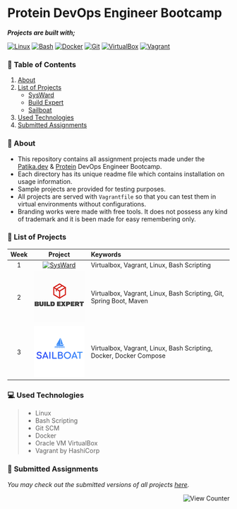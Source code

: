 # Protein DevOps Engineer Bootcamp

**_Projects are built with;_**

[![Linux][#linux]][@linux] [![Bash][#bash]][@bash] [![Docker][#docker]][@docker] [![Git][#git]][@git] [![VirtualBox][#virtualbox]][@virtualbox] [![Vagrant][#vagrant]][@vagrant]

### :open_book: **Table of Contents**

1. [About](#notebook-about)
2. [List of Projects](#scroll-list-of-projects)
   - [SysWard](#scroll-list-of-projects)
   - [Build Expert](#scroll-list-of-projects)
   - [Sailboat](#scroll-list-of-projects)
3. [Used Technologies](#computer-used-technologies)
4. [Submitted Assignments](#floppy_disk-submitted-assignments)

### :notebook: About

- This repository contains all assignment projects made under the [Patika.dev][@patika] & [Protein][@protein] DevOps Engineer Bootcamp.
- Each directory has its unique readme file which contains installation on usage information.
- Sample projects are provided for testing purposes.
- All projects are served with `Vagrantfile` so that you can test them in virtual environments without configurations.
- Branding works were made with free tools. It does not possess any kind of trademark and it is been made for easy remembering only.

### :scroll: List of Projects

| Week |                   Project                    | Keywords                                                            |
| :--: | :------------------------------------------: | :------------------------------------------------------------------ |
|  1   |       [![SysWard][#sysward]][@sysward]       | Virtualbox, Vagrant, Linux, Bash Scripting                          |
|  2   | [![BuildExpert][#buildexpert]][@buildexpert] | Virtualbox, Vagrant, Linux, Bash Scripting, Git, Spring Boot, Maven |
|  3   |     [![Sailboat][#sailboat]][@sailboat]      | Virtualbox, Vagrant, Linux, Bash Scripting, Docker, Docker Compose  |

### :computer: **Used Technologies**

> - Linux
> - Bash Scripting
> - Git SCM
> - Docker
> - Oracle VM VirtualBox
> - Vagrant by HashiCorp

### :floppy_disk: **Submitted Assignments**

_You may check out the submitted versions of all projects [here][@og-repo]._

<!-- View Counter -->
<p align="right"><img src="https://komarev.com/ghpvc/?username=protein-devops-bootcamp&style=flat&label=Views&color=blue" alt="View Counter"></a></p>

<!-- Badge Index -->

[#linux]: https://img.shields.io/badge/Linux-FCC624?style=flat&logo=linux&logoColor=black
[#bash]: https://img.shields.io/badge/Bash-4EAA25?style=flat&logo=GNU%20Bash&logoColor=white
[#git]: https://img.shields.io/badge/Git-E44C30?style=flat&logo=git&logoColor=white
[#docker]: https://img.shields.io/badge/Docker-2CA5E0?style=flat&logo=docker&logoColor=white
[#virtualbox]: https://img.shields.io/badge/VirtualBox-183A61?style=flat&logo=virtualbox&logoColor=white
[#vagrant]: https://img.shields.io/badge/Vagrant-1868F2?style=flat&logo=vagrant&logoColor=white

<!-- URL Index -->

[@patika]: https://www.patika.dev/
[@protein]: https://protein.tech/
[@linux]: https://www.linux.org/
[@bash]: https://www.gnu.org/software/bash/
[@docker]: https://www.docker.com/
[@git]: https://git-scm.com/
[@virtualbox]: https://www.virtualbox.org/
[@vagrant]: https://www.vagrantup.com/
[@vagrant-download]: https://www.vagrantup.com/downloads/

<!-- Original Assignments -->

[@og-repo]: https://github.com/orgs/Protein-DevOps-Engineer-Bootcamp/repositories?q=huyagci&type=all

<!-- List of Projects -->

[@sysward]: https://github.com/huyagci/sysward
[@buildexpert]: https://github.com/huyagci/buildexpert
[@sailboat]: https://github.com/huyagci/sailboat
[#sysward]: https://raw.githubusercontent.com/huyagci/sysward/main/res/img/sysward-100px.png
[#buildexpert]: https://raw.githubusercontent.com/huyagci/buildexpert/main/res/img/buildexpert-100px.png
[#sailboat]: https://raw.githubusercontent.com/huyagci/sailboat/main/res/img/sailboat-100px.png
